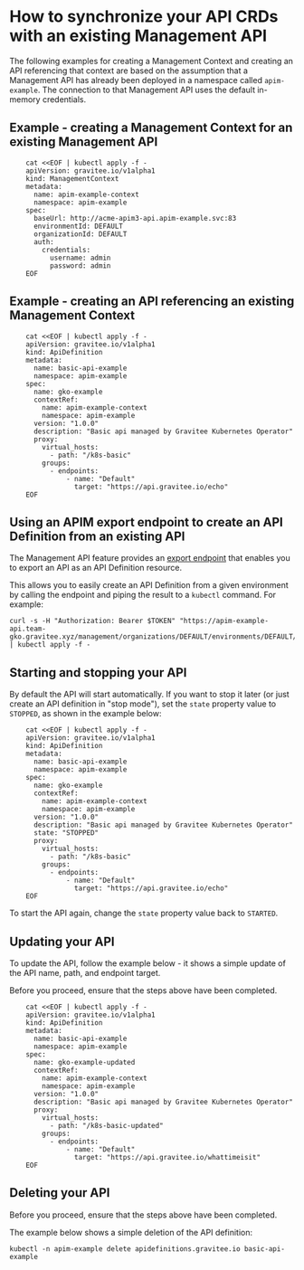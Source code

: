 # How to synchronize your API CRDs with an existing Management API

The following examples for creating a Management Context and creating an API referencing that context are based on the assumption that a Management API has already been deployed in a namespace called `apim-example`. The connection to that Management API uses the default in-memory credentials.

## Example - creating a Management Context for an existing Management API

```
    cat <<EOF | kubectl apply -f -
    apiVersion: gravitee.io/v1alpha1
    kind: ManagementContext
    metadata:
      name: apim-example-context
      namespace: apim-example
    spec:
      baseUrl: http://acme-apim3-api.apim-example.svc:83
      environmentId: DEFAULT
      organizationId: DEFAULT
      auth:
        credentials:
          username: admin
          password: admin
    EOF
```

## Example - creating an API referencing an existing Management Context

```
    cat <<EOF | kubectl apply -f -
    apiVersion: gravitee.io/v1alpha1
    kind: ApiDefinition
    metadata:
      name: basic-api-example
      namespace: apim-example
    spec:
      name: gko-example
      contextRef:
        name: apim-example-context
        namespace: apim-example
      version: "1.0.0"
      description: "Basic api managed by Gravitee Kubernetes Operator"
      proxy:
        virtual_hosts:
          - path: "/k8s-basic"
        groups:
          - endpoints:
              - name: "Default"
                target: "https://api.gravitee.io/echo"
    EOF
```

## Using an APIM export endpoint to create an API Definition from an existing API

The Management API feature provides an [export endpoint](../../../api-ref/apim/3.x/management-api/latest/index.html#tag/APIs/operation/getEvent) that enables you to export an API as an API Definition resource.

This allows you to easily create an API Definition from a given environment by calling the endpoint and piping the result to a `kubectl` command. For example:

```
curl -s -H "Authorization: Bearer $TOKEN" "https://apim-example-api.team-gko.gravitee.xyz/management/organizations/DEFAULT/environments/DEFAULT/apis/$API_ID/crd" | kubectl apply -f -
```

## Starting and stopping your API

By default the API will start automatically. If you want to stop it later (or just create an API definition in "stop mode"), set the `state` property value to `STOPPED`, as shown in the example below:

```
    cat <<EOF | kubectl apply -f -
    apiVersion: gravitee.io/v1alpha1
    kind: ApiDefinition
    metadata:
      name: basic-api-example
      namespace: apim-example
    spec:
      name: gko-example
      contextRef:
        name: apim-example-context
        namespace: apim-example
      version: "1.0.0"
      description: "Basic api managed by Gravitee Kubernetes Operator"
      state: "STOPPED"
      proxy:
        virtual_hosts:
          - path: "/k8s-basic"
        groups:
          - endpoints:
              - name: "Default"
                target: "https://api.gravitee.io/echo"
    EOF
```

To start the API again, change the `state` property value back to `STARTED`.

## Updating your API

To update the API, follow the example below - it shows a simple update of the API name, path, and endpoint target.

Before you proceed, ensure that the steps above have been completed.

```
    cat <<EOF | kubectl apply -f -
    apiVersion: gravitee.io/v1alpha1
    kind: ApiDefinition
    metadata:
      name: basic-api-example
      namespace: apim-example
    spec:
      name: gko-example-updated
      contextRef:
        name: apim-example-context
        namespace: apim-example
      version: "1.0.0"
      description: "Basic api managed by Gravitee Kubernetes Operator"
      proxy:
        virtual_hosts:
          - path: "/k8s-basic-updated"
        groups:
          - endpoints:
              - name: "Default"
                target: "https://api.gravitee.io/whattimeisit"
    EOF
```

## Deleting your API

Before you proceed, ensure that the steps above have been completed.

The example below shows a simple deletion of the API definition:

```
kubectl -n apim-example delete apidefinitions.gravitee.io basic-api-example
```
